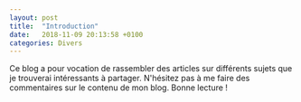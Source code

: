 ```yaml
---
layout: post
title:  "Introduction"
date:   2018-11-09 20:13:58 +0100
categories: Divers
---
```

Ce blog a pour vocation de rassembler des articles sur différents sujets que je trouverai intéressants à partager.
N'hésitez pas à me faire des commentaires sur le contenu de mon blog.
Bonne lecture !
